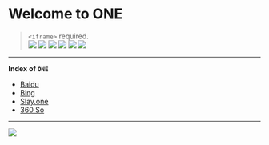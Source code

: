 # Welcome to ONE
> `<iframe>` required.  
> [![](https://cdn.jsdelivr.net/gh/lkpo0v/5n@master/gh/favicon.ico)](https://bit.ly/ark-github)
[![](https://cdn.jsdelivr.net/gh/lkpo0v/5n@master/zh/favicon.ico)](https://bit.ly/ark-zhihu)
[![](https://cdn.jsdelivr.net/gh/lkpo0v/5n@master/41939.png)](https://bit.ly/ark-lg)
[![](https://cdn.jsdelivr.net/gh/lkpo0v/5n@master/favicon.ico)](https://bit.ly/ark-yy)
[![](https://cdn.jsdelivr.net/gh/lkpo0v/5n@master/wiki-32/wikipedia.png)](https://bit.ly/ark-wiki)
[![](https://cdn.jsdelivr.net/gh/MinecraftFuns/notebooks@master/data/v2ex_32x32.png)](https://bit.ly/ark-v2)

-----

**Index of `ONE`**

* [Baidu](/baidu.html)
* [Bing](/bing.html)
* [Slay.one](/slay.html)
* [360 So](/so.html)

-----

![](https://cdn.jsdelivr.net/gh/vmlankub/vmlankub.github.io/5c3051a4646bb.jpg)
